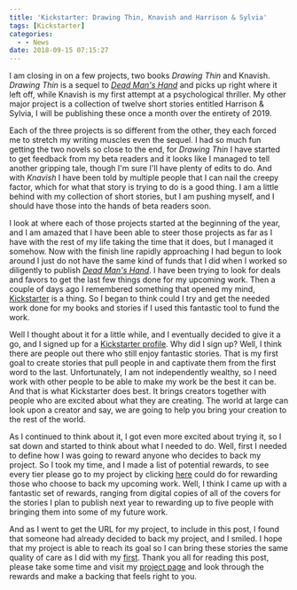 ```yaml
---
title: 'Kickstarter: Drawing Thin, Knavish and Harrison & Sylvia'
tags: [Kickstarter]
categories:
  - - News
date: 2018-09-15 07:15:27
---
```


I am closing in on a few projects, two books _Drawing Thin_ and Knavish.  _Drawing Thin_ is a sequel to [_Dead Man's Hand_](https://www.amazon.com/gp/product/1520247427/ref=as_li_tl?ie=UTF8&camp=1789&creative=9325&creativeASIN=1520247427&linkCode=as2&tag=mysite009e-20&linkId=18504421d9a9d640ffdaaaedda9d249c) and picks up right where it left off, while Knavish is my first attempt at a psychological thriller.  My other major project is a collection of twelve short stories entitled Harrison & Sylvia, I will be publishing these once a month over the entirety of 2019.

Each of the three projects is so different from the other, they each forced me to stretch my writing muscles even the sequel.  I had so much fun getting the two novels so close to the end, for _Drawing Thin_ I have started to get feedback from my beta readers and it looks like I managed to tell another gripping tale, though I'm sure I'll have plenty of edits to do.  And with _Knavish_ I have been told by multiple people that I can nail the creepy factor, which for what that story is trying to do is a good thing.<!-- more -->  I am a little behind with my collection of short stories, but I am pushing myself, and I should have those into the hands of beta readers soon.

I look at where each of those projects started at the beginning of the year, and I am amazed that I have been able to steer those projects as far as I have with the rest of my life taking the time that it does, but I managed it somehow.  Now with the finish line rapidly approaching I had begun to look around I just do not have the same kind of funds that I did when I worked so diligently to publish [_Dead Man's Hand_](https://www.amazon.com/gp/product/1520247427/ref=as_li_tl?ie=UTF8&camp=1789&creative=9325&creativeASIN=1520247427&linkCode=as2&tag=mysite009e-20&linkId=18504421d9a9d640ffdaaaedda9d249c).  I have been trying to look for deals and favors to get the last few things done for my upcoming work.  Then a couple of days ago I remembered something that opened my mind, [Kickstarter](https://www.kickstarter.com/) is a thing.  So I began to think could I try and get the needed work done for my books and stories if I used this fantastic tool to fund the work.

Well I thought about it for a little while, and I eventually decided to give it a go, and I signed up for a [Kickstarter profile](https://www.kickstarter.com/profile/steven-meehan/).  Why did I sign up?  Well, I think there are people out there who still enjoy fantastic stories.  That is my first goal to create stories that pull people in and captivate them from the first word to the last.  Unfortunately, I am not independently wealthy, so I need work with other people to be able to make my work be the best it can be.  And that is what Kickstarter does best.  It brings creators together with people who are excited about what they are creating.  The world at large can look upon a creator and say, we are going to help you bring your creation to the rest of the world.

As I continued to think about it, I got even more excited about trying it, so I sat down and started to think about what I needed to do.  Well, first I needed to define how I was going to reward anyone who decides to back my project.  So I took my time, and I made a list of potential rewards, to see every tier please go to my project by clicking [here](https://www.kickstarter.com/projects/steven-meehan/drawing-thin-knavish-and-harrison-and-sylvia) could do for rewarding those who choose to back my upcoming work.  Well, I think I came up with a fantastic set of rewards, ranging from digital copies of all of the covers for the stories I plan to publish next year to rewarding up to five people with bringing them into some of my future work.

And as I went to get the URL for my project, to include in this post, I found that someone had already decided to back my project, and I smiled.  I hope that my project is able to reach its goal so I can bring these stories the same quality of care as I did with my [first](https://www.amazon.com/gp/product/1520247427/ref=as_li_tl?ie=UTF8&camp=1789&creative=9325&creativeASIN=1520247427&linkCode=as2&tag=mysite009e-20&linkId=18504421d9a9d640ffdaaaedda9d249c).  Thank you all for reading this post, please take some time and visit my [project page](https://www.kickstarter.com/projects/steven-meehan/drawing-thin-knavish-and-harrison-and-sylvia) and look through the rewards and make a backing that feels right to you.